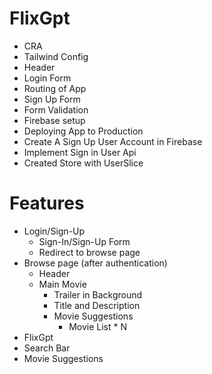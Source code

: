# FlixGpt

- CRA
- Tailwind Config
- Header
- Login Form
- Routing of App
- Sign Up Form
- Form Validation
- Firebase setup
- Deploying App to Production
- Create A Sign Up User Account in Firebase
- Implement Sign in User Api
- Created Store with UserSlice

# Features

- Login/Sign-Up
  - Sign-In/Sign-Up Form
  - Redirect to browse page
- Browse page (after authentication)
  - Header
  - Main Movie
    - Trailer in Background
    - Title and Description
    - Movie Suggestions
      - Movie List \* N
- FlixGpt
- Search Bar
- Movie Suggestions

